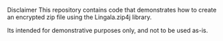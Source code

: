 Disclaimer
This repository contains code that demonstrates how to create an encrypted zip file using the Lingala.zip4j library.

Its intended for demonstrative purposes only, and not to be used as-is.
